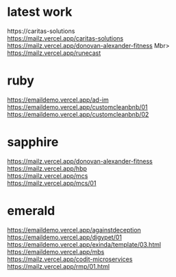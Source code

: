 # latest work
https://caritas-solutions
<br>
https://mailz.vercel.app/caritas-solutions
<br>
https://mailz.vercel.app/donovan-alexander-fitness
Mbr>
https://mailz.vercel.app/runecast

# ruby
https://emaildemo.vercel.app/ad-im
<br>
https://emaildemo.vercel.app/customcleanbnb/01
<br>
https://emaildemo.vercel.app/customcleanbnb/02

# sapphire
https://mailz.vercel.app/donovan-alexander-fitness
<br>
https://mailz.vercel.app/hbp
<br>
https://mailz.vercel.app/mcs
<br>
https://mailz.vercel.app/mcs/01

# emerald
https://emaildemo.vercel.app/againstdeception
<br>
https://emaildemo.vercel.app/digypet/01
<br>
https://emaildemo.vercel.app/exinda/template/03.html
<br>
https://emaildemo.vercel.app/mbs
<br>
https://mailz.vercel.app/codit-microservices
<br>
https://mailz.vercel.app/rmp/01.html

<!-- # Misc
https://emaildemo.vercel.app/extra/pp/01 -->

